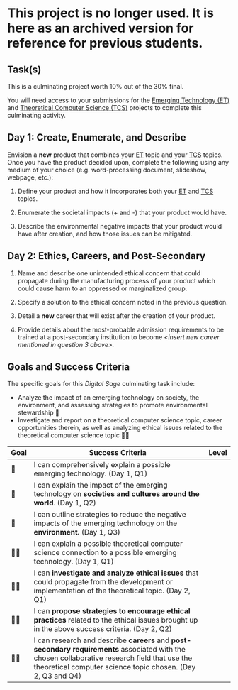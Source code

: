 # This project is no longer used. It is here as an archived version for reference for previous students.

## Task(s)

This is a culminating project worth 10% out of the 30% final.  

You will need access to your submissions for the [Emerging Technology (ET)][ET] and [Theoretical Computer Science (TCS)][TCS] projects to complete this culminating activity. 

## Day 1: Create, Enumerate, and Describe

Envision a **new** product that combines your [ET] topic and your [TCS] topics. Once you have the product decided upon, complete the following using any medium of your choice (e.g. word-processing document, slideshow, webpage, etc.):

1. Define your product and how it incorporates both your [ET] and [TCS] topics.

2. Enumerate the societal impacts (+ and -) that your product would have.

3. Describe the environmental negative impacts that your product would have after creation, and how those issues can be mitigated.

## Day 2: Ethics, Careers, and Post-Secondary

1. Name and describe one unintended ethical concern that could propagate during the manufacturing process of your product which could cause harm to an oppressed or marginalized group.

2. Specify a solution to the ethical concern noted in the previous question.

3. Detail a **new** career that will exist after the creation of your product.

4. Provide details about the most-probable admission requirements to be trained at a post-secondary institution to become _\<insert new career mentioned in question 3 above\>._

## Goals and Success Criteria

The specific goals for this _Digital Sage_ culminating task include:
* Analyze the impact of an emerging technology on society, the environment, and assessing strategies to promote environmental stewardship &#x1F4D7;
* Investigate and report on a theoretical computer science topic, career opportunities therein, as well as analyzing ethical issues related to the theoretical computer science topic &#x1F4D7;&#x1F4D7;

| Goal | Success Criteria  | Level |
| ---- | ----------------- | ----- |
| &#x1F4D7;     | I can comprehensively explain a possible emerging technology. (Day 1, Q1) | |
| &#x1F4D7;     | I can explain the impact of the emerging technology on **societies and cultures around the world**. (Day 1, Q2) | |
| &#x1F4D7;     | I can outline strategies to reduce the negative impacts of the emerging technology on the **environment.** (Day 1, Q3) | |
| &#x1F4D7;&#x1F4D7; | I can explain a possible theoretical computer science connection to a possible emerging technology. (Day 1, Q1) | |
| &#x1F4D7;&#x1F4D7; | I can **investigate and analyze ethical issues** that could propagate from the development or implementation of the theoretical topic. (Day 2, Q1) | |
| &#x1F4D7;&#x1F4D7; | I can **propose strategies to encourage ethical practices** related to the ethical issues brought up in the above success criteria. (Day 2, Q2) | |
| &#x1F4D7;&#x1F4D7; | I can research and describe **careers** and **post-secondary requirements** associated with the chosen collaborative research field that use the theoretical computer science topic chosen. (Day 2, Q3 and Q4) | |

[ET]: ./Emerging-Technology
[TCS]: ./Theoretical-Computer-Science